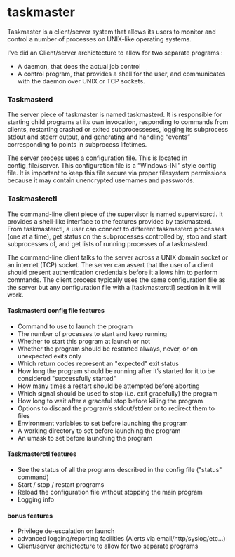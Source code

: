 # taskmaster

Taskmaster is a client/server system that allows its users to monitor and control a number of processes on UNIX-like operating systems.

I've did an Client/server archictecture to allow for two separate programs :
- A daemon, that does the actual job control
- A control program, that provides a shell for the user, and communicates with the daemon over UNIX or TCP sockets.

### Taskmasterd

The server piece of taskmaster is named taskmasterd. It is responsible for starting child programs at its own invocation, responding to commands from clients, restarting crashed or exited subprocesseses, logging its subprocess stdout and stderr output, and generating and handling “events” corresponding to points in subprocess lifetimes.

The server process uses a configuration file. This is located in config_file/server. This configuration file is a “Windows-INI” style config file. It is important to keep this file secure via proper filesystem permissions because it may contain unencrypted usernames and passwords.

### Taskmasterctl

The command-line client piece of the supervisor is named supervisorctl. It provides a shell-like interface to the features provided by taskmasterd. From taskmasterctl, a user can connect to different taskmasterd processes (one at a time), get status on the subprocesses controlled by, stop and start subprocesses of, and get lists of running processes of a taskmasterd.

The command-line client talks to the server across a UNIX domain socket or an internet (TCP) socket. The server can assert that the user of a client should present authentication credentials before it allows him to perform commands. The client process typically uses the same configuration file as the server but any configuration file with a [taskmasterctl] section in it will work.
 
#### Taskmasterd config file features
  - Command to use to launch the program
  - The number of processes to start and keep running
  - Whether to start this program at launch or not
  - Whether the program should be restarted always, never, or on unexpected exits
only
  - Which return codes represent an "expected" exit status
  - How long the program should be running after it’s started for it to be considered
"successfully started"
  - How many times a restart should be attempted before aborting
  - Which signal should be used to stop (i.e. exit gracefully) the program
  - How long to wait after a graceful stop before killing the program
  - Options to discard the program’s stdout/stderr or to redirect them to files
  - Environment variables to set before launching the program
  - A working directory to set before launching the program
  - An umask to set before launching the program

#### Taskmasterctl features 
  - See the status of all the programs described in the config file ("status" command)
  - Start / stop / restart programs
  - Reload the configuration file without stopping the main program
  - Logging info
 
#### bonus features
  - Privilege de-escalation on launch
  - advanced logging/reporting facilities (Alerts via email/http/syslog/etc...)
  - Client/server archictecture to allow for two separate programs
